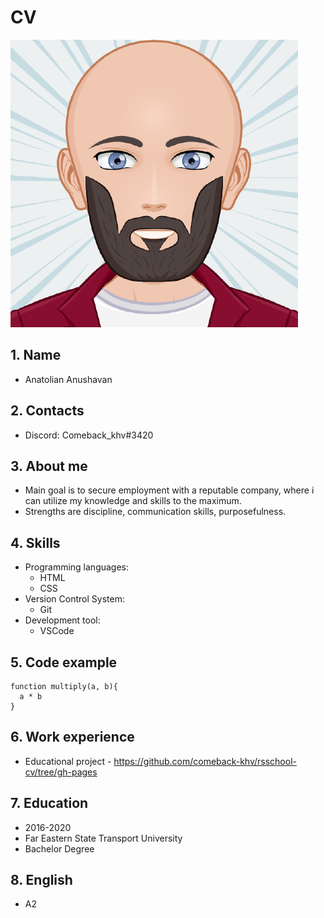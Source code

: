 # CV
![avatar](images/avatar.png)
## 1. Name
* Anatolian Anushavan
## 2. Contacts
* Discord: Comeback_khv#3420
## 3. About me
* Main goal is to secure employment with a reputable company, where i can utilize my knowledge and skills to the maximum. 
* Strengths are discipline, communication skills, purposefulness.
## 4. Skills
* Programming languages:
  * HTML 
  * CSS
* Version Control System:
  * Git
* Development tool:
  * VSCode

## 5. Code example
    function multiply(a, b){
      a * b
    }
    
## 6. Work experience
* Educational project - https://github.com/comeback-khv/rsschool-cv/tree/gh-pages
## 7. Education
* 2016-2020
* Far Eastern State Transport University 
* Bachelor Degree
## 8. English
* A2